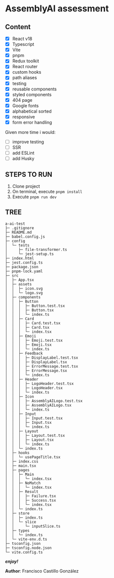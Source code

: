 # AssemblyAI assessment

## Content

- [X] React v18
- [X] Typescript
- [X] Vite
- [X] pnpm
- [X] Redux toolkit
- [X] React router
- [X] custom hooks
- [X] path aliases
- [X] testing
- [X] reusable components
- [X] styled components
- [X] 404 page
- [X] Google fonts
- [X] alphabetical sorted
- [X] responsive
- [X] form error handling

Given more time i would:

- [ ] improve testing
- [ ] SSR
- [ ] add ESLint
- [ ] add Husky

## STEPS TO RUN

1. Clone project
2. On terminal, execute `pnpm install`
3. Execute `pnpm run dev`

## TREE

```text
a-ai-test
├─ .gitignore
├─ README.md
├─ babel.config.js
├─ config
│  └─ tests
│     ├─ file-transformer.ts
│     └─ jest-setup.ts
├─ index.html
├─ jest.config.ts
├─ package.json
├─ pnpm-lock.yaml
├─ src
│  ├─ App.tsx
│  ├─ assets
│  │  ├─ icon.svg
│  │  └─ logo.svg
│  ├─ components
│  │  ├─ Button
│  │  │  ├─ Button.test.tsx
│  │  │  ├─ Button.tsx
│  │  │  └─ index.ts
│  │  ├─ Card
│  │  │  ├─ Card.test.tsx
│  │  │  ├─ Card.tsx
│  │  │  └─ index.tsx
│  │  ├─ Emoji
│  │  │  ├─ Emoji.test.tsx
│  │  │  ├─ Emoji.tsx
│  │  │  └─ index.ts
│  │  ├─ Feedback
│  │  │  ├─ DisplayLabel.test.tsx
│  │  │  ├─ DisplayLabel.tsx
│  │  │  ├─ ErrorMessage.test.tsx
│  │  │  ├─ ErrorMessage.tsx
│  │  │  └─ index.ts
│  │  ├─ Header
│  │  │  ├─ LogoHeader.test.tsx
│  │  │  ├─ LogoHeader.tsx
│  │  │  └─ index.ts
│  │  ├─ Icon
│  │  │  ├─ AssemblyAILogo.test.tsx
│  │  │  ├─ AssemblyAILogo.tsx
│  │  │  └─ index.ts
│  │  ├─ Input
│  │  │  ├─ Input.test.tsx
│  │  │  ├─ Input.tsx
│  │  │  └─ index.ts
│  │  ├─ Layout
│  │  │  ├─ Layout.test.tsx
│  │  │  ├─ Layout.tsx
│  │  │  └─ index.ts
│  │  └─ index.ts
│  ├─ hooks
│  │  └─ usePageTitle.tsx
│  ├─ index.css
│  ├─ main.tsx
│  ├─ pages
│  │  ├─ Main
│  │  │  └─ index.tsx
│  │  ├─ NoMatch
│  │  │  └─ index.tsx
│  │  ├─ Result
│  │  │  ├─ Failure.tsx
│  │  │  ├─ Success.tsx
│  │  │  └─ index.tsx
│  │  └─ index.ts
│  ├─ store
│  │  ├─ index.ts
│  │  └─ slice
│  │     └─ inputSlice.ts
│  ├─ types
│  │  └─ index.ts
│  └─ vite-env.d.ts
├─ tsconfig.json
├─ tsconfig.node.json
└─ vite.config.ts

```

***enjoy!***

**Author**: Francisco Castillo González
